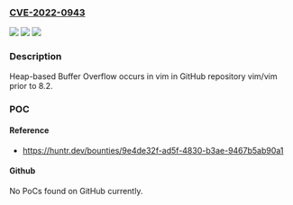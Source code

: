 ### [CVE-2022-0943](https://cve.mitre.org/cgi-bin/cvename.cgi?name=CVE-2022-0943)
![](https://img.shields.io/static/v1?label=Product&message=vim%2Fvim&color=blue)
![](https://img.shields.io/static/v1?label=Version&message=%3C%208.2%20&color=brighgreen)
![](https://img.shields.io/static/v1?label=Vulnerability&message=CWE-122%20Heap-based%20Buffer%20Overflow&color=brighgreen)

### Description

Heap-based Buffer Overflow occurs in vim in GitHub repository vim/vim prior to 8.2.

### POC

#### Reference
- https://huntr.dev/bounties/9e4de32f-ad5f-4830-b3ae-9467b5ab90a1

#### Github
No PoCs found on GitHub currently.

